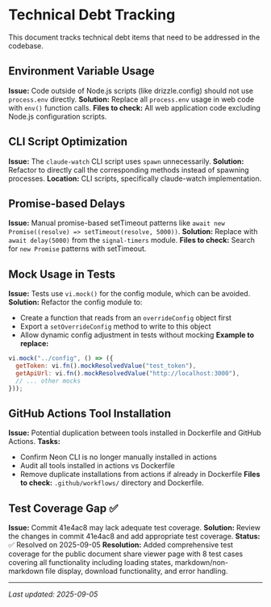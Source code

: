 # Technical Debt Tracking

This document tracks technical debt items that need to be addressed in the codebase.

## Environment Variable Usage
**Issue:** Code outside of Node.js scripts (like drizzle.config) should not use `process.env` directly.
**Solution:** Replace all `process.env` usage in web code with `env()` function calls.
**Files to check:** All web application code excluding Node.js configuration scripts.

## CLI Script Optimization  
**Issue:** The `claude-watch` CLI script uses `spawn` unnecessarily.
**Solution:** Refactor to directly call the corresponding methods instead of spawning processes.
**Location:** CLI scripts, specifically claude-watch implementation.

## Promise-based Delays
**Issue:** Manual promise-based setTimeout patterns like `await new Promise((resolve) => setTimeout(resolve, 5000))`.
**Solution:** Replace with `await delay(5000)` from the `signal-timers` module.
**Files to check:** Search for `new Promise` patterns with setTimeout.

## Mock Usage in Tests
**Issue:** Tests use `vi.mock()` for the config module, which can be avoided.
**Solution:** Refactor the config module to:
  - Create a function that reads from an `overrideConfig` object first
  - Export a `setOverrideConfig` method to write to this object
  - Allow dynamic config adjustment in tests without mocking
**Example to replace:**
```javascript
vi.mock("../config", () => ({
  getToken: vi.fn().mockResolvedValue("test_token"),
  getApiUrl: vi.fn().mockResolvedValue("http://localhost:3000"),
  // ... other mocks
}));
```

## GitHub Actions Tool Installation
**Issue:** Potential duplication between tools installed in Dockerfile and GitHub Actions.
**Tasks:**
  - Confirm Neon CLI is no longer manually installed in actions
  - Audit all tools installed in actions vs Dockerfile
  - Remove duplicate installations from actions if already in Dockerfile
**Files to check:** `.github/workflows/` directory and Dockerfile.

## Test Coverage Gap ✅
**Issue:** Commit 41e4ac8 may lack adequate test coverage.
**Solution:** Review the changes in commit 41e4ac8 and add appropriate test coverage.
**Status:** ✅ Resolved on 2025-09-05
**Resolution:** Added comprehensive test coverage for the public document share viewer page with 8 test cases covering all functionality including loading states, markdown/non-markdown file display, download functionality, and error handling.

---

*Last updated: 2025-09-05*